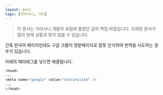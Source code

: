 ```yaml
---
layout: post
tags: [가리사니, 기타]
---
```


> 이 문서는 가리사니 개발자 포럼에 올렸던 글의 백업 파일입니다.
오래된 문서가 많아 현재 상황과 맞지 않을 수 있습니다.


간혹 한국어 페이지인데도 구글 크롬이 영문페이지로 잘못 인식하여 번역을 시도하는 경우가 있습니다.

아래의 메타태그를 넣으면 해결됩니다.

``` java
<head>
...
<meta name="google" value="notranslate" />
...
</head>
```